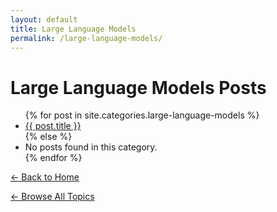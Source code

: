 ```yaml
---
layout: default
title: Large Language Models
permalink: /large-language-models/
---
```


# Large Language Models Posts

<ul>
  {% for post in site.categories.large-language-models %}
    <li><a href="{{ post.url | relative_url }}">{{ post.title }}</a></li>
  {% else %}
    <li>No posts found in this category.</li>
  {% endfor %}
</ul>

<p><a href="{{ '/' | relative_url }}">← Back to Home</a></p>
<p><a href="{{ '/topics/' | relative_url }}">← Browse All Topics</a></p>
